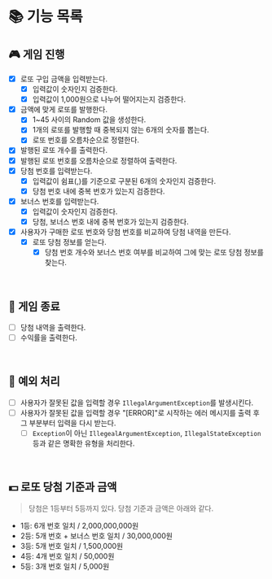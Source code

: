 # 📚 기능 목록
## 🎮 게임 진행
- [x] 로또 구입 금액을 입력받는다.
  - [x] 입력값이 숫자인지 검증한다.
  - [x] 입력값이 1,000원으로 나누어 떨어지는지 검증한다.
- [x] 금액에 맞게 로또를 발행한다.
  - [x] 1~45 사이의 Random 값을 생성한다.
  - [x] 1개의 로또를 발행할 때 중복되지 않는 6개의 숫자를 뽑는다.
  - [x] 로또 번호를 오름차순으로 정렬한다.
- [x] 발행된 로또 개수를 출력한다.
- [x] 발행된 로또 번호를 오름차순으로 정렬하여 출력한다.
- [x] 당첨 번호를 입력받는다.
  - [x] 입력값이 쉼표(,)를 기준으로 구분된 6개의 숫자인지 검증한다.
  - [x] 당첨 번호 내에 중복 번호가 있는지 검증한다.
- [x] 보너스 번호를 입력받는다.
  - [x] 입력값이 숫자인지 검증한다.
  - [x] 당첨, 보너스 번호 내에 중복 번호가 있는지 검증한다.
- [x] 사용자가 구매한 로또 번호와 당첨 번호를 비교하여 당첨 내역을 만든다.
  - [x] 로또 당첨 정보를 얻는다.
    - [x] 당첨 번호 개수와 보너스 번호 여부를 비교하여 그에 맞는 로또 당첨 정보를 찾는다.
</br>

## 📝 게임 종료
- [ ] 당첨 내역을 출력한다.
- [ ] 수익률을 출력한다.
</br>

## 🚫 예외 처리
- [ ] 사용자가 잘못된 값을 입력할 경우 `IllegalArgumentException`를 발생시킨다.
- [ ] 사용자가 잘못된 값을 입력할 경우 "[ERROR]"로 시작하는 에러 메시지를 출력 후 그 부분부터 입력을 다시 받는다.
  - [ ] `Exception`이 아닌 `IllegealArgumentException`, `IllegalStateException`등과 같은 명확한 유형을 처리한다.
</br>

## 💵 로또 당첨 기준과 금액
> 당첨은 1등부터 5등까지 있다. 당첨 기준과 금액은 아래와 같다.
- 1등: 6개 번호 일치 / 2,000,000,000원
- 2등: 5개 번호 + 보너스 번호 일치 / 30,000,000원
- 3등: 5개 번호 일치 / 1,500,000원
- 4등: 4개 번호 일치 / 50,000원
- 5등: 3개 번호 일치 / 5,000원
